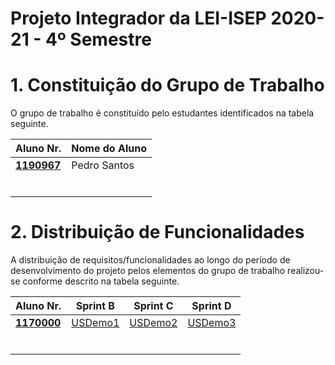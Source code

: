 # Projeto Integrador da LEI-ISEP 2020-21 - 4º Semestre

# 1. Constituição do Grupo de Trabalho

O grupo de trabalho é constituído pelo estudantes identificados na tabela seguinte.

| Aluno Nr.	   | Nome do Aluno			    |
|--------------|------------------------------|
| **[1190967](/docs/SprintB/1190967/)**  | Pedro Santos                |
|              | 						        |
|              | 						        |
|              | 						        |
|              | 						        |
|              | 						        |
|              | 						        |


# 2. Distribuição de Funcionalidades ###

A distribuição de requisitos/funcionalidades ao longo do período de desenvolvimento do projeto pelos elementos do grupo de trabalho realizou-se conforme descrito na tabela seguinte.

| Aluno Nr.	| Sprint B | Sprint C | Sprint D |
|------------|----------|----------|----------|
| [**1170000**](/docs/1170000/)| [USDemo1](/docs/USDemo1)| [USDemo2](/docs/USDemo2)| [USDemo3](/docs/USDemo3) |
|          	|          |          |          |
|          	|          |          |          |
|          	|          |          |          |
|          	|          |          |          |
|          	|          |          |          |
|          	|          |          |          |